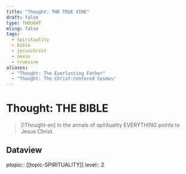 ```yaml
---
title: "Thought: THE TRUE VINE"
draft: false
type: THOUGHT
mling: false
tags:
  - spirituality
  - bible
  - jesuschrist
  - nexus
  - truevine
aliases:
  - "Thought: The Everlasting Father"
  - "Thought: The Christ-Centered Cosmos"
---
```

# Thought: THE BIBLE
> [!Thought-en]
> In the annals of spirituality EVERYTHING points to Jesus Christ.

## Dataview
ptopic:: [[topic-SPIRITUALITY]]
level:: 2
